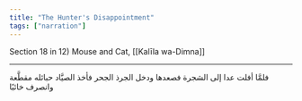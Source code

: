 ```yaml
---
title: "The Hunter's Disappointment"
tags: ["narration"]
---
```


 Section 18 in 12) Mouse and Cat, [[Kalīla wa-Dimna]]

---
فلمَّا أفلت عدا إلى الشجرة فصعدها ودخل الجرذ الجحر فأخذ الصيَّاد حبائله مقطَّعة وانصرف خائبًا
